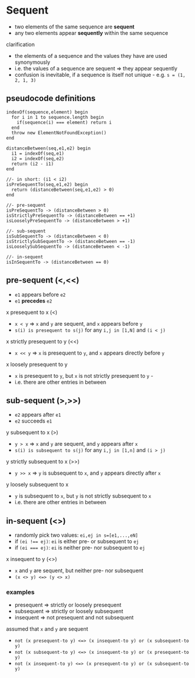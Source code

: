 
# Sequent

* two elements of the same sequence are **sequent**
* any two elements appear **sequently** within the same sequence

clarification

* the elements of a sequence and the values they have are used synonymously
* i.e. the values of a sequence are sequent => they appear sequently
* confusion is inevitable, if a sequence is itself not unique -
  e.g. `s = (1, 2, 1, 3)`

<!-- ======================================================================= -->
## pseudocode definitions

```
indexOf(sequence,element) begin
  for i in 1 to sequence.length begin
    if(sequence(i) === element) return i
  end
  throw new ElementNotFoundException()
end

distanceBetween(seq,e1,e2) begin
  i1 = indexOf(seq,e1)
  i2 = indexOf(seq,e2)
  return (i2 - i1)
end

//- in short: (i1 < i2)
isPreSequentTo(seq,e1,e2) begin
  return (distanceBetween(seq,e1,e2) > 0)
end

//- pre-sequent
isPreSequentTo -> (distanceBetween > 0)
isStrictlyPreSequentTo -> (distanceBetween == +1)
isLooselyPreSequentTo -> (distanceBetween > +1)

//- sub-sequent
isSubSequentTo -> (distanceBetween < 0)
isStrictlySubSequentTo -> (distanceBetween == -1)
isLooselySubSequentTo -> (distanceBetween < -1)

//- in-sequent
isInSequentTo -> (distanceBetween == 0)
```

<!-- ======================================================================= -->
## pre-sequent (<,<<)

* `e1` appears before `e2`
* `e1` **precedes** `e2`

x presequent to x (<)

* `x < y` => `x` and `y` are sequent, and `x` appears before `y`
* `s(i) is presequent to s(j)` for any `i,j in [1,N]` and `(i < j)`

x strictly presequent to y (<<)

* `x << y` => `x` is presequent to `y`, and `x` appears directly before `y`

x loosely presequent to y

* `x` is presequent to `y`, but `x` is not strictly presequent to `y` -
* i.e. there are other entries in between

<!-- ======================================================================= -->
## sub-sequent (>,>>)

* `e2` appears after `e1`
* `e2` succeeds `e1`

y subsequent to x (>)

* `y > x` => `x` and `y` are sequent, and `y` appears after `x`
* `s(i) is subsequent to s(j)` for any `i,j in [1,n]` and `(i > j)`

y strictly subsequent to x (>>)

* `y >> x` => `y` is subsequent to `x`, and `y` appears directly after `x`

y loosely subsequent to x

* `y` is subsequent to `x`, but `y` is not strictly subsequent to `x`
* i.e. there are other entries in between

<!-- ======================================================================= -->
## in-sequent (<>)

* randomly pick two values: `ei,ej in s=[e1,...,eN]`
* if `(ei !== ej)`: `ei` is either pre- or subsequent to `ej`
* if `(ei === ej)`: `ei` is neither pre- nor subsequent to `ej`

x insequent to y (<>)

* `x` and `y` are sequent, but neither pre- nor subsequent
* `(x <> y) <=> (y <> x)`

<!-- ======================================================================= -->
### examples

* presequent => strictly or loosely presequent
* subsequent => strictly or loosely subsequent
* insequent => not presequent and not subsequent

assumed that `x` and `y` are sequent

* `not (x presequent-to y) <=> (x insequent-to y) or (x subsequent-to y)`
* `not (x subsequent-to y) <=> (x insequent-to y) or (x presequent-to y)`
* `not (x insequent-to y) <=> (x presequent-to y) or (x subsequent-to y)`
